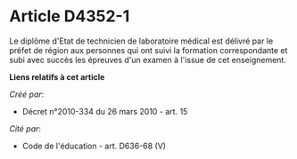 # Article D4352-1

Le diplôme d'Etat de technicien de laboratoire médical est délivré par le préfet de région aux personnes qui ont suivi la
formation correspondante et subi avec succès les épreuves d'un examen à l'issue de cet enseignement.

**Liens relatifs à cet article**

_Créé par_:

  - Décret n°2010-334 du 26 mars 2010 - art. 15

_Cité par_:

  - Code de l'éducation - art. D636-68 (V)
